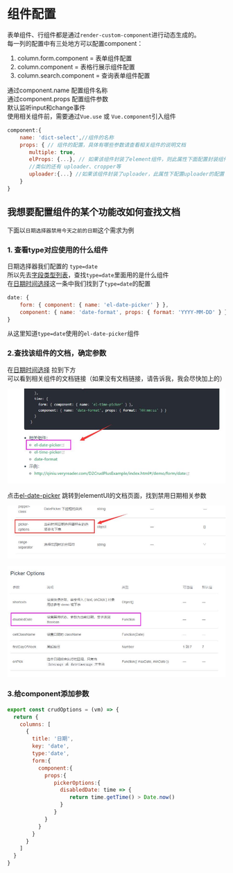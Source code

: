
# 组件配置

表单组件、行组件都是通过`render-custom-component`进行动态生成的。   
每一列的配置中有三处地方可以配置component：
 1. column.form.component = 表单组件配置
 2. column.component = 表格行展示组件配置
 3. column.search.component = 查询表单组件配置

通过component.name 配置组件名称  
通过component.props 配置组件参数  
默认监听input和change事件    
使用相关组件前，需要通过`Vue.use` 或 `Vue.component`引入组件
```js
component:{ 
    name: 'dict-select',//组件的名称
    props: { // 组件的配置，具体有哪些参数请查看相关组件的说明文档
       multiple: true,
       elProps: {...}, // 如果该组件封装了element组件，则此属性下面配置封装组件的配置
       //类似的还有 uploader、cropper等
       uploader:{...} //如果该组件封装了uploader，此属性下配置uploader的配置   
    }
} 
```

## 我想要配置组件的某个功能改如何查找文档
下面以`日期选择器禁用今天之前的日期`这个需求为例
### 1. 查看type对应使用的什么组件
日期选择器我们配置的 `type=date`    
所以先去[字段类型列表](/types.html)，查找`type=date`里面用的是什么组件   
在[日期时间选择](/types.html#日期时间选择)这一条中我们找到了`type=date`的配置
```js
date: {
    form: { component: { name: 'el-date-picker' } },
    component: { name: 'date-format', props: { format: 'YYYY-MM-DD' } }
}
```
从这里知道`type=date`使用的`el-date-picker`组件

### 2.查找该组件的文档，确定参数
在[日期时间选择](/types.html#日期时间选择) 拉到下方   
可以看到相关组件的文档链接（如果没有文档链接，请告诉我，我会尽快加上的）
 
![](./images/type-date-picker.jpg)  

点击[el-date-picker](https://element.eleme.cn/#/zh-CN/component/date-picker)
跳转到elementUI的文档页面，找到禁用日期相关参数

![](./images/date-picker-1.jpg)

![](./images/date-picker.jpg)

### 3.给component添加参数
```js
export const crudOptions = (vm) => {
  return {
    columns: [
      {
        title: '日期',
        key: 'date',
        type:'date',
        form:{
          component:{
            props:{
               pickerOptions:{
                 disabledDate: time => {
                    return time.getTime() > Date.now()
                 }
               }
            }
          }
        }
      }
    ]
  }
}
```